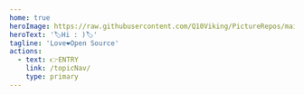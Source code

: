 ```yaml
---
home: true
heroImage: https://raw.githubusercontent.com/Q10Viking/PictureRepos/main/imgs/202111270249540.png
heroText: '🏷️Hi : )🏷️'
tagline: 'Love❤️Open Source'
actions:
  - text: 👉ENTRY
    link: /topicNav/
    type: primary
---
```









